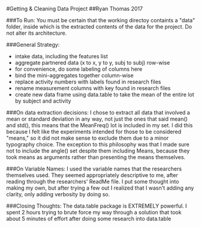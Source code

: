 #Getting & Cleaning Data Project
##Ryan Thomas 2017


###To Run:
You must be certain that the working directoy containts a "data" folder, inside which is the extracted contents of the data for the project. Do not alter its architecture.

###General Strategy:
* intake data, including the features list
* aggregate partnered data (x to x, y to y, subj to subj) row-wise
* for convenience, do some labeling of columns here
* bind the mini-aggregates together column-wise
* replace activity numbers with labels found in research files
* rename measurement columns with key found in research files
* create new data frame using data.table to take the mean of the entire lot by subject and activity

###On data extraction decisions:
I chose to extract all data that involved a mean or standard deviation in any way, not just the ones that said mean() and std(), this means that the MeanFreq() lot is included in my set. I did this because I felt like the experiments intended for those to be considered "means," so it did not make sense to exclude them due to a minor typography choice. The exception to this philosophy was that I made sure not to include the angle() set despite them including Means, because they took means as arguments rather than presenting the means themselves.

###On Variable Names:
I used the variable names that the researchers themselves used. They seemed appropriately descriptive to me, after reading through the researchers' ReadMe file. I put some thought into making my own, but after trying a few out I realized that I wasn't adding any clarity, only adding verbosity by doing so.

###Closing Thoughts:
The data.table package is EXTREMELY powerful. I spent 2 hours trying to brute force my way through a solution that took about 5 minutes of effort after doing some research into data.table
